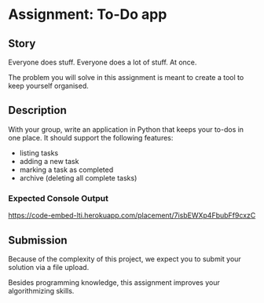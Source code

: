 # Assignment: To-Do app

## Story

Everyone does stuff. Everyone does a lot of stuff. At once.

The problem you will solve in this assignment is meant to create a tool to keep yourself organised.

## Description

With your group, write an application in Python that keeps your to-dos in one place. It should support the following features:

  * listing tasks
  * adding a new task
  * marking a task as completed
  * archive (deleting all complete tasks)



### Expected Console Output

<https://code-embed-lti.herokuapp.com/placement/7isbEWXp4FbubFf9cxzC>

## Submission

Because of the complexity of this project, we expect you to submit your solution via a file upload.

Besides programming knowledge, this assignment improves your algorithmizing skills.



